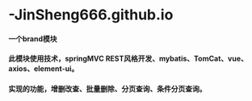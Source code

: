 # -JinSheng666.github.io
#### 一个brand模块
#### 此模块使用技术，springMVC REST风格开发、mybatis、TomCat、vue、axios、element-ui。
#### 实现的功能，增删改查、批量删除、分页查询、条件分页查询。
